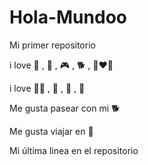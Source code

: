 # Hola-Mundoo

Mi primer repositorio

i love :hamburger: , :cinema: , :video_game: , :dog2: , :white_heart::heart::white_heart:

i love :woman_playing_handball: , :cold_face: , :musical_note: , :zombie:

Me gusta pasear con mi :dog2: 

Me gusta viajar en :car:

Mi última linea en el repositorio
 
